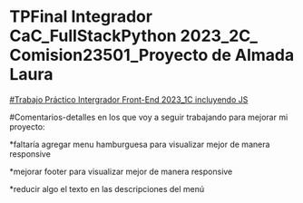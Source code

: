 # TPFinal Integrador CaC_FullStackPython 2023_2C_ Comision23501_Proyecto de Almada Laura

[#Trabajo Práctico Intergrador Front-End 2023_1C incluyendo JS](https://spectacular-basbousa-72b4d0.netlify.app/)


#Comentarios-detalles en los que voy a seguir trabajando para mejorar mi proyecto:

*faltaría agregar menu hamburguesa para visualizar mejor de manera responsive

*mejorar footer para visualizar mejor de manera responsive

*reducir algo el texto en las descripciones del menú


